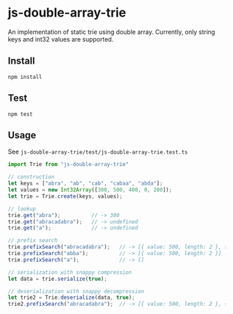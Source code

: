 # js-double-array-trie
An implementation of static trie using double array.
Currently, only string keys and int32 values are supported.

## Install
```
npm install
```

## Test
```
npm test
```

## Usage
See `js-double-array-trie/test/js-double-array-trie.test.ts`

```ts
import Trie from "js-double-array-trie"

// construction
let keys = ["abra", "ab", "cab", "cabaa", "abda"];
let values = new Int32Array([300, 500, 400, 0, 200]);
let trie = Trie.create(keys, values);

// lookup
trie.get("abra");          // -> 300
trie.get("abracadabra");   // -> undefined
trie.get("a");             // -> undefined

// prefix search
trie.prefixSearch("abracadabra");   // -> [{ value: 500, length: 2 }, { value: 300, length: 4 }]
trie.prefixSearch("abba");          // -> [{ value: 500, length: 2 }]
trie.prefixSearch("a");             // -> []

// serialization with snappy compression
let data = trie.serialize(true);

// deserialization with snappy decompression
let trie2 = Trie.deserialize(data, true);
trie2.prefixSearch("abracadabra");  // -> [{ value: 500, length: 2 }, { value: 300, length: 4 }]
```
